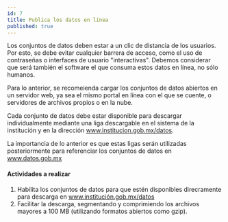 ```yaml
---
id: 7
title: Publica los datos en línea
published: true
---
```


Los conjuntos de datos deben estar a un clic de distancia de los usuarios. Por esto, se debe evitar cualquier barrera de acceso, como el uso de contraseñas o interfaces de usuario "interactivas". Debemos considerar que será también el software el que consuma estos datos en línea, no sólo humanos.

Para lo anterior, se recomeienda cargar los conjuntos de datos abiertos en un servidor web, ya sea el mismo portal en línea con el que se cuente, o servidores de archivos propios o en la nube. 

Cada conjunto de datos debe estar disponible para descargar individualmente mediante una liga descargable en el sistema de la institución y en la dirección www.institucion.gob.mx/datos.

La importancia de lo anterior es que estas ligas serán utilizadas posteriormente para referenciar los conjuntos de datos en www.datos.gob.mx

#### Actividades a realizar
1. Habilita los conjuntos de datos para que estén disponibles direcramente para descarga en www.institución.gob.mx/datos
2. Facilitar la descarga, segmentando y comprimiendo los archivos mayores a 100 MB (utilizando formatos abiertos como gzip).